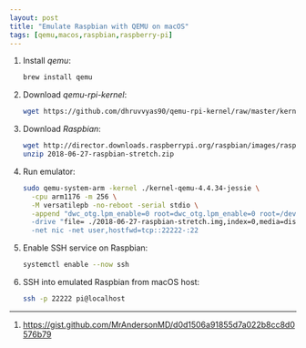 ```yaml
---
layout: post
title: "Emulate Raspbian with QEMU on macOS"
tags: [qemu,macos,raspbian,raspberry-pi]
---
```


1. Install *qemu*:
   ```bash
   brew install qemu
   ```
2. Download *qemu-rpi-kernel*:
   ```bash
   wget https://github.com/dhruvvyas90/qemu-rpi-kernel/raw/master/kernel-qemu-4.4.34-jessie
   ```
3. Download *Raspbian*:
   ```bash
   wget http://director.downloads.raspberrypi.org/raspbian/images/raspbian-2018-06-29/2018-06-27-raspbian-stretch.zip
   unzip 2018-06-27-raspbian-stretch.zip
   ```
4. Run emulator:
   ```bash
   sudo qemu-system-arm -kernel ./kernel-qemu-4.4.34-jessie \
     -cpu arm1176 -m 256 \
     -M versatilepb -no-reboot -serial stdio \
     -append "dwc_otg.lpm_enable=0 root=dwc_otg.lpm_enable=0 root=/dev/sda2 rootfstype=ext4 elevator=deadline fsck.repair=yes rootwait"" \
     -drive "file= ./2018-06-27-raspbian-stretch.img,index=0,media=disk,format=raw" \
     -net nic -net user,hostfwd=tcp::22222-:22
   ```
5. Enable SSH service on Raspbian:
   ```bash
   systemctl enable --now ssh
   ```
6. SSH into emulated Raspbian from macOS host: 
   ```bash
   ssh -p 22222 pi@localhost
   ```

---
1. <https://gist.github.com/MrAndersonMD/d0d1506a91855d7a022b8cc8d0576b79>
